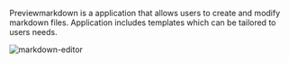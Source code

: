 Previewmarkdown is a application that allows users to create and modify markdown files. Application includes templates which can be tailored to users needs.

![markdown-editor](https://github.com/user-attachments/assets/4b0a1c9f-a861-41e0-8cde-e5a53582c414)
